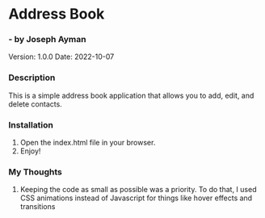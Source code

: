 # Address Book
### - by Joseph Ayman
Version: 1.0.0
Date: 2022-10-07

### Description
This is a simple address book application that allows you to add, edit, and delete contacts.

### Installation
1. Open the index.html file in your browser.
2. Enjoy!

### My Thoughts
1. Keeping the code as small as possible was a priority.
To do that, I used CSS animations instead of Javascript for things like hover effects and transitions

